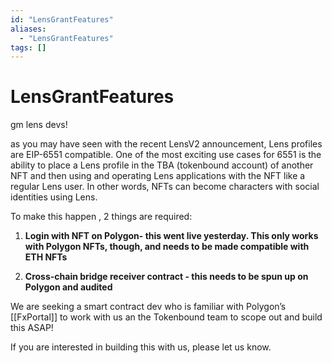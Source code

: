 ```yaml
---
id: "LensGrantFeatures"
aliases:
  - "LensGrantFeatures"
tags: []
---
```


# LensGrantFeatures

gm lens devs!

as you may have seen with the recent LensV2 announcement, Lens profiles are EIP-6551 compatible. One of the most exciting use cases for 6551 is the ability to place a Lens profile in the TBA (tokenbound account) of another NFT and then using and operating Lens applications with the NFT like a regular Lens user. In other words, NFTs can become characters with social identities using Lens.

To make this happen , 2 things are required:

1. **Login with NFT on Polygon- this went live yesterday. This only works with Polygon NFTs, though, and needs to be made compatible with ETH NFTs**

2. **Cross-chain bridge receiver contract - this needs to be spun up on Polygon and audited**

We are seeking a smart contract dev who is familiar with Polygon’s [[FxPortal]] to work with us an the Tokenbound team to scope out and build this ASAP!

If you are interested in building this with us, please let us know.
